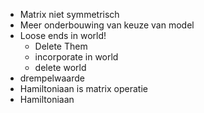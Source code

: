 - Matrix niet symmetrisch
- Meer onderbouwing van keuze van model
- Loose ends in world!
    * Delete Them
    * incorporate in world
    * delete world
- drempelwaarde
- Hamiltoniaan is matrix operatie
- Hamiltoniaan
